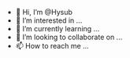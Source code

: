 - 👋 Hi, I’m @Hysub
- 👀 I’m interested in ...
- 🌱 I’m currently learning ...
- 💞️ I’m looking to collaborate on ...
- 📫 How to reach me ...

<!---
Hysub/Hysub is a ✨ special ✨ repository because its `README.md` (this file) appears on your GitHub profile.
You can click the Preview link to take a look at your changes.
--->
